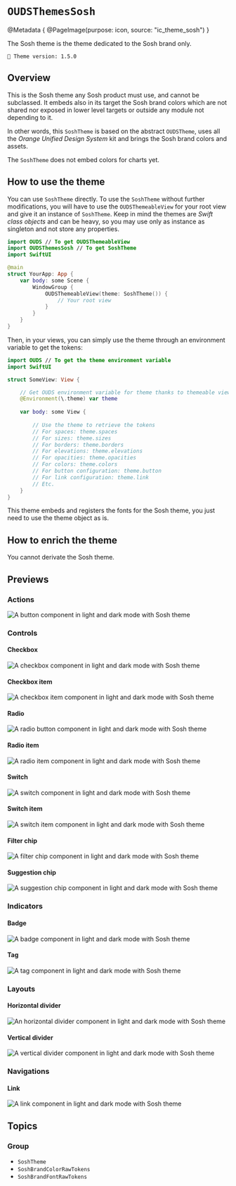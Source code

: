 # ``OUDSThemesSosh``

@Metadata {
    @PageImage(purpose: icon, source: "ic_theme_sosh")
}

The Sosh theme is the theme dedicated to the Sosh brand only.

<!-- NOTE: Do not forget to update tokens version -->
```
🧬 Theme version: 1.5.0
```

## Overview

This is the Sosh theme any Sosh product must use, and cannot be subclassed.
It embeds also in its target the Sosh brand colors which are not shared nor exposed in lower level targets or outside any module not depending to it.

In other words, this ``SoshTheme`` is based on the abstract `OUDSTheme`, uses all the *Orange Unified Design System* kit and brings the Sosh brand colors and assets.

The ``SoshTheme`` does not embed colors for charts yet.

## How to use the theme

You can use ``SoshTheme`` directly. To use the ``SoshTheme`` without further modifications, you will have to use the `OUDSThemeableView` for your root view and give it an instance of ``SoshTheme``. Keep in mind the themes are *Swift class objects* and can be heavy, so you may use only as instance as singleton and not store any properties.

```swift
import OUDS // To get OUDSThemeableView
import OUDSThemesSosh // To get SoshTheme
import SwiftUI

@main
struct YourApp: App {
    var body: some Scene {
        WindowGroup {
            OUDSThemeableView(theme: SoshTheme()) {
                // Your root view
            }
        }
    }
}
```

Then, in your views, you can simply use the theme through an environment variable to get the tokens:

```swift
import OUDS // To get the theme environment variable
import SwiftUI

struct SomeView: View {

    // Get OUDS environment variable for theme thanks to themeable view
    @Environment(\.theme) var theme
    
    var body: some View {
        
        // Use the theme to retrieve the tokens
        // For spaces: theme.spaces
        // For sizes: theme.sizes
        // For borders: theme.borders
        // For elevations: theme.elevations
        // For opacities: theme.opacities
        // For colors: theme.colors
        // For button configuration: theme.button
        // For link configuration: theme.link
        // Etc.
    }
}
```

This theme embeds and registers the fonts for the Sosh theme, you just need to use the theme object as is.

## How to enrich the theme

You cannot derivate the Sosh theme.

## Previews
<!-- Use online images because stored in another Swift Package library and do not want to replicate assets -->

### Actions

![A button component in light and dark mode with Sosh theme](https://ios.unified-design-system.orange.com/images/OUDSComponents/component_button_enabled_strong_Sosh.png)

### Controls

#### Checkbox

![A checkbox component in light and dark mode with Sosh theme](https://ios.unified-design-system.orange.com/images/OUDSComponents/component_checkbox_enabled_selected_Sosh.png)

#### Checkbox item

![A checkbox item component in light and dark mode with Sosh theme](https://ios.unified-design-system.orange.com/images/OUDSComponents/component_checkbox_item_Sosh.png)

<!-- Maybe not relevant to display checkbox picker -->

#### Radio

![A radio button component in light and dark mode with Sosh theme](https://ios.unified-design-system.orange.com/images/OUDSComponents/component_radio_enabled_selected_Sosh.png)

#### Radio item

![A radio item component in light and dark mode with Sosh theme](https://ios.unified-design-system.orange.com/images/OUDSComponents/component_radioitem_enabled_selected_Sosh.png)

<!-- Maybe not relevant to display radio picker -->

#### Switch

![A switch component in light and dark mode with Sosh theme](https://ios.unified-design-system.orange.com/images/OUDSComponents/component_switch_enabled_selected_Sosh.png)

#### Switch item

![A switch item component in light and dark mode with Sosh theme](https://ios.unified-design-system.orange.com/images/OUDSComponents/component_switchitem_enabled_selected_Sosh.png)

#### Filter chip

![A filter chip component in light and dark mode with Sosh theme](https://ios.unified-design-system.orange.com/images/OUDSComponents/component_filterchip_text_enabled_Sosh.png)

#### Suggestion chip

![A suggestion chip component in light and dark mode with Sosh theme](https://ios.unified-design-system.orange.com/images/OUDSComponents/component_suggestionchip_text_icon_enabled_Sosh.png)

<!-- Maybe not relevant to display chip picker -->

### Indicators

#### Badge

![A badge component in light and dark mode with Sosh theme](https://ios.unified-design-system.orange.com/images/OUDSComponents/component_badge_count_large_accent_Sosh.png)

#### Tag

![A tag component in light and dark mode with Sosh theme](https://ios.unified-design-system.orange.com/images/OUDSComponents/component_tag_bullet_emphasized_accent_rounded_default_Sosh.png)

### Layouts

<!-- Maybe not relevant to display colored surface -->

#### Horizontal divider

![An horizontal divider component in light and dark mode with Sosh theme](https://ios.unified-design-system.orange.com/images/OUDSComponents/component_horizontaldivider_Sosh.png)

#### Vertical divider

![A vertical divider component in light and dark mode with Sosh theme](https://ios.unified-design-system.orange.com/images/OUDSComponents/component_verticaldivider_Sosh.png)

### Navigations

#### Link

![A link component in light and dark mode with Sosh theme](https://ios.unified-design-system.orange.com/images/OUDSComponents/component_link_enabled_default_next_Sosh.png)

## Topics

### Group

- ``SoshTheme``
- ``SoshBrandColorRawTokens``
- ``SoshBrandFontRawTokens``
